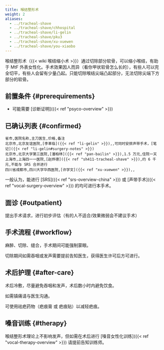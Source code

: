 ```yaml
---
title: 喉结整形术
weight: 2
aliases:
  - ../tracheal-shave
  - ../tracheal-shave/chhospital
  - ../tracheal-shave/li-gelin
  - ../tracheal-shave/pku3
  - ../tracheal-shave/xu-xuewen
  - ../tracheal-shave/you-xiaobo
---
```


喉结整形术（{{< wiki 喉结缩小术 >}}）通过切除部分软骨，可以缩小喉结，有助于 MtF 外表女性化。手术效果因人而异（看你甲状软骨怎么长的），有些人可以完全切平，有些人会留有少量凸起。只能切除喉结尖端凸起部分，无法切除尖端下方部分的软骨。

## 前置条件 {#prerequirements}

<!-- TODO: 年龄限制 未知，姑且认为 18 周岁 -->

- 可能需要 [诊断证明]({{< ref "psyco-overview" >}})

## 已确认列表 {#confirmed}

```csv
省市,医院名称,主刀医生,价格,备注
北京市,北京友谊医院,[李革临]({{< ref "li-gelin" >}}),,可同时安排声带手术，[笔记]({{< ref "li-gelin#surgery-notes" >}})
北京市,北京大学第三医院,[潘柏林]({{< ref "pan-bailin" >}}),1.5 万元,住院一天
上海市,上海四一一医院,[赵烨德]({{< ref "sh411-tracheal-shave" >}}),约 6 千元,不能与 SRS 合并进行
四川省成都市,四川大学华西医院,[许学文]({{< ref "xu-xuewen" >}}),,
```

一般认为，能进行 [SRS]({{< ref "srs-overview-china" >}}) 或 [声带手术]({{< ref "vocal-surgery-overview" >}}) 的均可进行本手术。

## 面诊 {#outpatient}

提出手术请求，进行初步评估（有的人不适合/效果微弱会不建议手术）

## 手术流程 {#workflow}

麻醉、切除、缝合，手术期间可能强制蒙眼。

切除期间如需吞咽或发声需要提前告知医生，获得医生许可后方可进行。

## 术后护理 {#after-care}

术后冷敷，尽量避免吞咽和发声，术后数小时内避免饮食。

如需镇痛请与医生沟通。

可使用祛疤药物（疤痕膏 或 疤痕贴）以减轻疤痕。

## 嗓音训练 {#therapy}

喉结整形术理论上不影响发声，但如需在术后进行 [嗓音女性化训练]({{< ref "vocal-therapy-overview" >}}) 请提前告知训练师。
